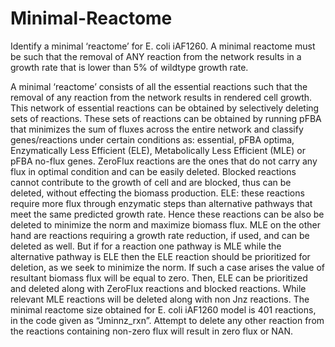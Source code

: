 # Minimal-Reactome
Identify a minimal ‘reactome’ for E. coli iAF1260. A minimal reactome must be such that the removal of ANY reaction from the network results in a growth rate that is lower than 5% of wildtype growth rate.

A minimal ‘reactome’ consists of all the essential reactions such that the removal of any reaction from the network results in rendered cell growth. This network of essential reactions can be obtained by selectively deleting sets of reactions. These sets of reactions can be obtained by running pFBA that minimizes the sum of fluxes across the entire network and classify genes/reactions under certain
conditions as: essential, pFBA optima, Enzymatically Less Efficient (ELE), Metabolically Less
Efficient (MLE) or pFBA no-flux genes.
ZeroFlux reactions are the ones that do not carry any flux in optimal condition and can be easily
deleted. Blocked reactions cannot contribute to the growth of cell and are blocked, thus can be
deleted, without effecting the biomass production. ELE: these reactions require more flux through
enzymatic steps than alternative pathways that meet the same predicted growth rate. Hence these
reactions can be also be deleted to minimize the norm and maximize biomass flux. MLE on the other
hand are reactions requiring a growth rate reduction, if used, and can be deleted as well. 
But if for a reaction one pathway is MLE while the alternative pathway is ELE then the ELE reaction
should be prioritized for deletion, as we seek to minimize the norm. If such a case arises the value of
resultant biomass flux will be equal to zero. Then, ELE can be prioritized and deleted along with
ZeroFlux reactions and blocked reactions. While relevant MLE reactions will be deleted along with
non Jnz reactions.
The minimal reactome size obtained for E. coli iAF1260 model is 401 reactions, in the code given as
“Jminnz_rxn”. Attempt to delete any other reaction from the reactions containing non-zero flux will
result in zero flux or NAN.

